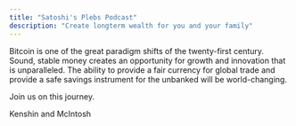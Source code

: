 ```yaml
---
title: "Satoshi's Plebs Podcast"
description: "Create longterm wealth for you and your family"
---
```


Bitcoin is one of the great paradigm shifts of the twenty-first century. Sound, stable money creates an opportunity for growth and innovation that is unparalleled. The ability to provide a fair currency for global trade and provide a safe savings instrument for the unbanked will be world-changing.


Join us on this journey.


Kenshin and McIntosh

